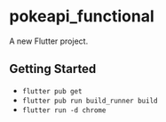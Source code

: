 # pokeapi_functional

A new Flutter project.

## Getting Started

- `flutter pub get`
- `flutter pub run build_runner build`
- `flutter run -d chrome`

